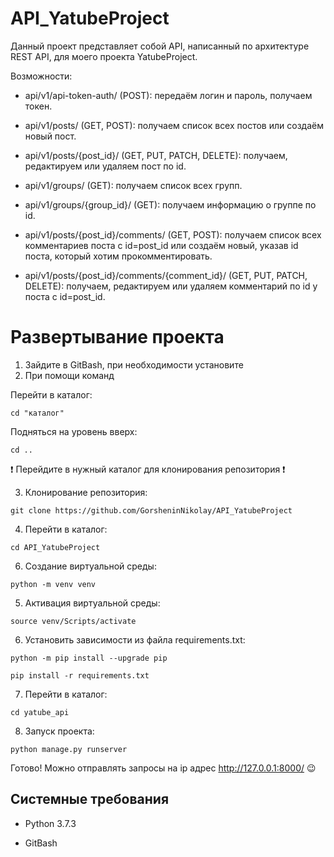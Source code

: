 API_YatubeProject
==

Данный проект представляет собой API, написанный по архитектуре REST API, для моего проекта YatubeProject.

Возможности:

- api/v1/api-token-auth/ (POST): передаём логин и пароль, получаем токен.

- api/v1/posts/ (GET, POST): получаем список всех постов или создаём новый пост.

- api/v1/posts/{post_id}/ (GET, PUT, PATCH, DELETE): получаем, редактируем или удаляем пост по id.

- api/v1/groups/ (GET): получаем список всех групп.

- api/v1/groups/{group_id}/ (GET): получаем информацию о группе по id.

- api/v1/posts/{post_id}/comments/ (GET, POST): получаем список всех комментариев поста с id=post_id или создаём новый, указав id поста, который хотим прокомментировать.

- api/v1/posts/{post_id}/comments/{comment_id}/ (GET, PUT, PATCH, DELETE): получаем, редактируем или удаляем комментарий по id у поста с id=post_id.

# Развертывание проекта

1. Зайдите в GitBash, при необходимости установите
2. При помощи команд 

Перейти в каталог:
```
cd "каталог"
```
Подняться на уровень вверх:
```
cd .. 
```
:exclamation: Перейдите в нужный каталог для клонирования репозитория :exclamation:

3. Клонирование репозитория:
```
git clone https://github.com/GorsheninNikolay/API_YatubeProject
```
4. Перейти в каталог:
```
cd API_YatubeProject
```
6. Создание виртуальной среды:
```
python -m venv venv 
```
5. Активация виртуальной среды:
```
source venv/Scripts/activate
```
6. Установить зависимости из файла requirements.txt:
```
python -m pip install --upgrade pip
```
```
pip install -r requirements.txt
```
7. Перейти в каталог:
```
cd yatube_api
```
8. Запуск проекта:
```
python manage.py runserver
```

Готово! Можно отправлять запросы на ip адрес http://127.0.0.1:8000/ :wink:

Системные требования
----

- Python 3.7.3

- GitBash
